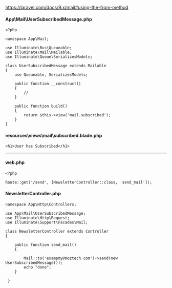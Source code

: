 https://laravel.com/docs/9.x/mail#using-the-from-method

#### App\Mail\UserSubscribedMessage.php

```
<?php

namespace App\Mail;

use Illuminate\Bus\Queueable;
use Illuminate\Mail\Mailable;
use Illuminate\Queue\SerializesModels;

class UserSubscribedMessage extends Mailable
{
    use Queueable, SerializesModels;

    public function __construct()
    {
        //
    }

    public function build()
    {
        return $this->view('mail.subscribed');
    }
}
```

####  resources\views\mail\subscribed.blade.php
```
<h1>User has Subscribed</h1>

```

---------------------------------------------------------------------------------

#### web.php
```
<?php

Route::get('/send', [NewsletterController::class, 'send_mail']);
```
#### NewsletterController.php

```
namespace App\Http\Controllers;

use App\Mail\UserSubscribedMessage;
use Illuminate\Http\Request;
use Illuminate\Support\Facades\Mail;

class NewsletterController extends Controller
{
   
    public function send_mail()
    {

        Mail::to('exampmy@moztech.com')->send(new UserSubscribedMessage());
        echo "done";
    }
    
 }
